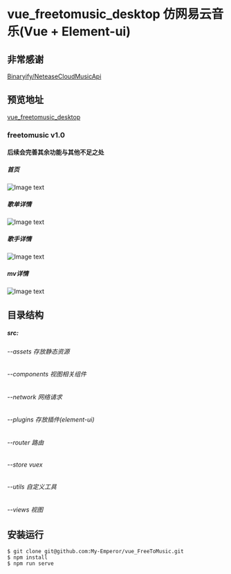 # vue_freetomusic_desktop 仿网易云音乐(Vue + Element-ui)

## 非常感谢
[Binaryify/NeteaseCloudMusicApi](https://github.com/Binaryify/NeteaseCloudMusicApi)

## 预览地址
[vue_freetomusic_desktop](http://119.29.193.127:80)

### freetomusic v1.0
#### 后续会完善其余功能与其他不足之处

##### 首页
![Image text](https://github.com/My-Emperor/vue_FreeToMusic/blob/master/static/img_home.png)

##### 歌单详情
![Image text](https://github.com/My-Emperor/vue_FreeToMusic/blob/master/static/img_song.png)

##### 歌手详情
![Image text](https://github.com/My-Emperor/vue_FreeToMusic/blob/master/static/img_singer.png)

##### mv详情
![Image text](https://github.com/My-Emperor/vue_FreeToMusic/blob/master/static/img_mv.png)

## 目录结构
##### src:
###### --assets  存放静态资源
###### --components 视图相关组件
###### --network 网络请求
###### --plugins 存放插件(element-ui)
###### --router 路由
###### --store vuex
###### --utils 自定义工具
###### --views 视图

## 安装运行
```shell
$ git clone git@github.com:My-Emperor/vue_FreeToMusic.git
$ npm install
$ npm run serve
```
